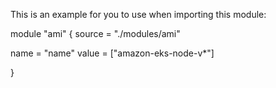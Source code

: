 This is an example for you to use when importing this module:

module "ami" {
  source = "./modules/ami"

  name   = "name"
  value  = ["amazon-eks-node-v*"]

}